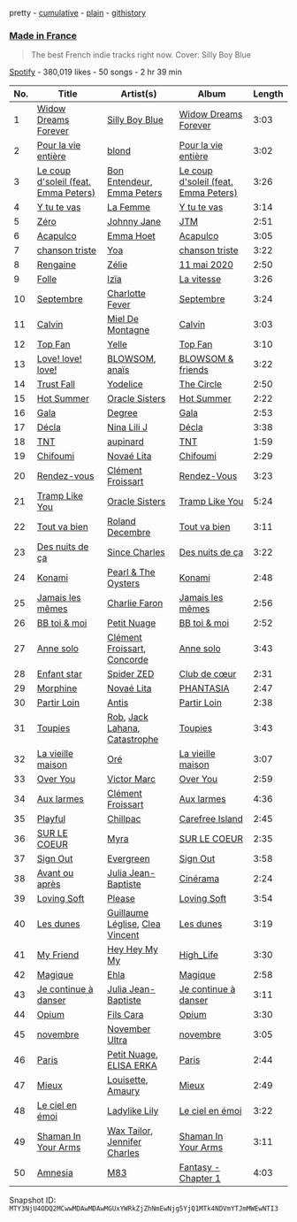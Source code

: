 pretty - [cumulative](/playlists/cumulative/37i9dQZF1DWSrj7tqQ9IOu.md) - [plain](/playlists/plain/37i9dQZF1DWSrj7tqQ9IOu) - [githistory](https://github.githistory.xyz/mackorone/spotify-playlist-archive/blob/main/playlists/plain/37i9dQZF1DWSrj7tqQ9IOu)

### [Made in France](https://open.spotify.com/playlist/37i9dQZF1DWSrj7tqQ9IOu)

> The best French indie tracks right now\. Cover: Silly Boy Blue

[Spotify](https://open.spotify.com/user/spotify) - 380,019 likes - 50 songs - 2 hr 39 min

| No. | Title | Artist(s) | Album | Length |
|---|---|---|---|---|
| 1 | [Widow Dreams Forever](https://open.spotify.com/track/0lo0uTr01YwLsquOAuwUEA) | [Silly Boy Blue](https://open.spotify.com/artist/4m9uyzV105Mtdiz7mEco9J) | [Widow Dreams Forever](https://open.spotify.com/album/0bknUVrYD2YRTbmCzF7r2L) | 3:03 |
| 2 | [Pour la vie entière](https://open.spotify.com/track/2vMq9s42ULbH9v3CdNABI3) | [blond](https://open.spotify.com/artist/6bAfbEF8yCMBTtXEBFLh2x) | [Pour la vie entière](https://open.spotify.com/album/1zB0u5tMdZF5RkAXZvr6yb) | 3:02 |
| 3 | [Le coup d'soleil \(feat\. Emma Peters\)](https://open.spotify.com/track/1J8BB10crN7uZc42kZiALR) | [Bon Entendeur](https://open.spotify.com/artist/2lwjwKfYZCuPEJOo8t32CD), [Emma Peters](https://open.spotify.com/artist/6lY6kOVMG0mR07JTzU33o5) | [Le coup d'soleil \(feat\. Emma Peters\)](https://open.spotify.com/album/0O9qHe6RGZ2mc6tRfZfI33) | 3:26 |
| 4 | [Y tu te vas](https://open.spotify.com/track/5BkbrF1KA0Y6Y0B5M1N57v) | [La Femme](https://open.spotify.com/artist/5VTWoYYizcOY3uIKnxeCGI) | [Y tu te vas](https://open.spotify.com/album/7omUCnWLUozEhrsODlxM0b) | 3:14 |
| 5 | [Zéro](https://open.spotify.com/track/2p3WQbRO3rEhugBATJDZKU) | [Johnny Jane](https://open.spotify.com/artist/5ZtagJrNULymltW3pEbfhr) | [JTM](https://open.spotify.com/album/0S1kVPGRBW6jGggQ5HlG0O) | 2:51 |
| 6 | [Acapulco](https://open.spotify.com/track/2zx4cyrEkfZHIwJcYEHyDB) | [Emma Hoet](https://open.spotify.com/artist/2XPd4InVAVACQRNm6DLIz9) | [Acapulco](https://open.spotify.com/album/12jNNrFsrsFhBVKFkdvDBI) | 3:05 |
| 7 | [chanson triste](https://open.spotify.com/track/5WFiYXOtO5u45X5mLv6ckW) | [Yoa](https://open.spotify.com/artist/7d1ctWXfrUvAe804Zld3Gy) | [chanson triste](https://open.spotify.com/album/1QurzPgalUkcteDy3b6DUm) | 3:22 |
| 8 | [Rengaine](https://open.spotify.com/track/11oSV1uWeXCF4jSzwpZffA) | [Zélie](https://open.spotify.com/artist/0TGeOStDbxqVi8UJdBQsEx) | [11 mai 2020](https://open.spotify.com/album/0BoigvsL13ZlJ54rbTryoq) | 2:50 |
| 9 | [Folle](https://open.spotify.com/track/4u0dpuvdgKBBGljlKYRkf2) | [Izïa](https://open.spotify.com/artist/6T08mUIMB32dtqq5ryxQZ3) | [La vitesse](https://open.spotify.com/album/6fTd6zoldO0tq7EM5d82RF) | 3:26 |
| 10 | [Septembre](https://open.spotify.com/track/5doB18k5d74YdrF74Dybvf) | [Charlotte Fever](https://open.spotify.com/artist/3j2UtVAHwuHZywdk4zU0vX) | [Septembre](https://open.spotify.com/album/03TAOcjBtygRXgMPDAMBy6) | 3:24 |
| 11 | [Calvin](https://open.spotify.com/track/4FZXNjy9tRM2qrwpEs46Wc) | [Miel De Montagne](https://open.spotify.com/artist/2iGwIqfIXRskkGakunO9sf) | [Calvin](https://open.spotify.com/album/7lN3wA0cM16Sdg1qdF86Yn) | 3:03 |
| 12 | [Top Fan](https://open.spotify.com/track/4DHT5FB2rVe1PuJMcgZmg2) | [Yelle](https://open.spotify.com/artist/0WbqAlM1WvfUD6dF7omThd) | [Top Fan](https://open.spotify.com/album/0mbMLXHFzPZsIMJNpChwtX) | 3:10 |
| 13 | [Love! love! love!](https://open.spotify.com/track/0VUrBTBFYX8tkGUbWJ5wkD) | [BLOWSOM](https://open.spotify.com/artist/7GG8nWQhwrbobKgJKTaUjI), [anaïs](https://open.spotify.com/artist/5uT4SmzhWTYv1iia2BFnVQ) | [BLOWSOM & friends](https://open.spotify.com/album/3ixRxq63i9d7drvJJf8UGs) | 3:22 |
| 14 | [Trust Fall](https://open.spotify.com/track/5c7FvMWuOdaa2ZLvj67rsk) | [Yodelice](https://open.spotify.com/artist/167abweXl3demO9x0VMMeJ) | [The Circle](https://open.spotify.com/album/133flpfpzLu7VJ6xGQLvR7) | 2:50 |
| 15 | [Hot Summer](https://open.spotify.com/track/3A8Xv7OLC1IvruefbgEPt2) | [Oracle Sisters](https://open.spotify.com/artist/2S11VlKvbvSKyyb7Wk4YP1) | [Hot Summer](https://open.spotify.com/album/2wTNvieUOzmuDGpAuAVHYh) | 2:22 |
| 16 | [Gala](https://open.spotify.com/track/0PvDUG18CCUqrVTyK2aGkw) | [Degree](https://open.spotify.com/artist/1WsU8n1hX7sjHqGryYXp1w) | [Gala](https://open.spotify.com/album/2etNcKMymdsTiXy1YbtQrd) | 2:53 |
| 17 | [Décla](https://open.spotify.com/track/05LxLrui38KJAD1Ui1yGqN) | [Nina Lili J](https://open.spotify.com/artist/4pFzPeaxtoh7hF3XOXKicA) | [Décla](https://open.spotify.com/album/0EzXEOwPCp4gbdh9WKdzHe) | 3:38 |
| 18 | [TNT](https://open.spotify.com/track/4U6rMXd8plvspnNy7Iihwe) | [aupinard](https://open.spotify.com/artist/33U9I7yBy34UXqKYObItne) | [TNT](https://open.spotify.com/album/4bohO6l0T6xz7mksz4Ix7A) | 1:59 |
| 19 | [Chifoumi](https://open.spotify.com/track/6lKs1pXjZvGQHNky3qD6qz) | [Novaé Lita](https://open.spotify.com/artist/1tZ9lQ62KmVFephCl3hfB6) | [Chifoumi](https://open.spotify.com/album/3Wfi96jmFxSxBdv510bSar) | 2:29 |
| 20 | [Rendez\-vous](https://open.spotify.com/track/154FZo5XA2j8PqpsWeBzOt) | [Clément Froissart](https://open.spotify.com/artist/7b6v5ZQ3Hg7fPFhchvNoTt) | [Rendez\-Vous](https://open.spotify.com/album/3dsqMctn4QRKBgnkOKjQy9) | 3:23 |
| 21 | [Tramp Like You](https://open.spotify.com/track/2wWlrpVleWOYkOqhpkV2EJ) | [Oracle Sisters](https://open.spotify.com/artist/2S11VlKvbvSKyyb7Wk4YP1) | [Tramp Like You](https://open.spotify.com/album/21uaZE9JBRZDNHNouEO8Df) | 5:24 |
| 22 | [Tout va bien](https://open.spotify.com/track/17FECd8IneHV65pCJduuse) | [Roland Decembre](https://open.spotify.com/artist/2UxITzDZ5wN79zzSiJ9KeK) | [Tout va bien](https://open.spotify.com/album/7ce6rlPWieH0zykGdlFRXA) | 3:11 |
| 23 | [Des nuits de ça](https://open.spotify.com/track/4Ns96VeAFjAjtTxYSdSQ2f) | [Since Charles](https://open.spotify.com/artist/7pHGQcurcGNZ2M3018eH8o) | [Des nuits de ça](https://open.spotify.com/album/6l4mLyttDO3ius8bjQN2gy) | 3:22 |
| 24 | [Konami](https://open.spotify.com/track/4CJ4WBeEZZVFulKVS6zmqz) | [Pearl & The Oysters](https://open.spotify.com/artist/7ovvjgqrTeuMxbzIykUqDs) | [Konami](https://open.spotify.com/album/5Jp2HWoJEBkYtNuZXFE1pB) | 2:48 |
| 25 | [Jamais les mêmes](https://open.spotify.com/track/0pTlR1MBae9DSvYTI8falu) | [Charlie Faron](https://open.spotify.com/artist/7bHfn00UcuTafrQLESy8UE) | [Jamais les mêmes](https://open.spotify.com/album/5G49O3DzRaNZ5htXu3XhM9) | 2:56 |
| 26 | [BB toi & moi](https://open.spotify.com/track/1CyELRjfViP1ihdN8i0GKI) | [Petit Nuage](https://open.spotify.com/artist/3Fda0TI4lWfXB9c9R4xLyg) | [BB toi & moi](https://open.spotify.com/album/3kV1bmXtcOSdv8nEyZpuBv) | 2:52 |
| 27 | [Anne solo](https://open.spotify.com/track/70pdLmAbTG5Hxsr8UmJSFs) | [Clément Froissart](https://open.spotify.com/artist/7b6v5ZQ3Hg7fPFhchvNoTt), [Concorde](https://open.spotify.com/artist/5gSzpQeKekCGJTR9hcWwKF) | [Anne solo](https://open.spotify.com/album/1n8G0nLQLfjjzyhU8jqUyD) | 3:43 |
| 28 | [Enfant star](https://open.spotify.com/track/5q33mH9sEEdZJyK51d66tu) | [Spider ZED](https://open.spotify.com/artist/4kAzmAcboZ0F6bCCb4jj8I) | [Club de cœur](https://open.spotify.com/album/2PSSIPFERBItM5RSZ3EZ62) | 2:31 |
| 29 | [Morphine](https://open.spotify.com/track/0g8woFgSUJHgJ3tuKxMezr) | [Novaé Lita](https://open.spotify.com/artist/1tZ9lQ62KmVFephCl3hfB6) | [PHANTASIA](https://open.spotify.com/album/2EVQB27DWqa2tnMhM16zPg) | 2:47 |
| 30 | [Partir Loin](https://open.spotify.com/track/2604QmkjAd8peUvW2pq6DX) | [Antis](https://open.spotify.com/artist/2juj6BRMaPQO20Q41odCcu) | [Partir Loin](https://open.spotify.com/album/3dHRiGcQVDaxWgsTHKWRIq) | 2:38 |
| 31 | [Toupies](https://open.spotify.com/track/2OjATTlZrAxGtQVQjec1Kj) | [Rob](https://open.spotify.com/artist/08MbVpIfR68DibfHcDYaUe), [Jack Lahana](https://open.spotify.com/artist/1hN9BKDXYUmkZa9B1gOn69), [Catastrophe](https://open.spotify.com/artist/6bcVuNO2JKqacO1ITmA6jK) | [Toupies](https://open.spotify.com/album/6VNFDjMAcI947JJhzeEFEg) | 3:43 |
| 32 | [La vieille maison](https://open.spotify.com/track/2VeWiX4VpEh5FlSqAI8ZxH) | [Oré](https://open.spotify.com/artist/0VX9r6wU2vWrUg3EnKZVj4) | [La vieille maison](https://open.spotify.com/album/7zROrFoCzMu9OVTEEFVAia) | 3:07 |
| 33 | [Over You](https://open.spotify.com/track/5as4AqOmSQQpEgEabsrtHx) | [Victor Marc](https://open.spotify.com/artist/7tiOyhvxRgmYnPfxYgm0kX) | [Over You](https://open.spotify.com/album/0qto01Qa3E18mIUJIqtk0s) | 2:59 |
| 34 | [Aux larmes](https://open.spotify.com/track/3zOw6BCIkalIfA8pS9bYTX) | [Clément Froissart](https://open.spotify.com/artist/7b6v5ZQ3Hg7fPFhchvNoTt) | [Aux larmes](https://open.spotify.com/album/0aBMvGMa1RpW4CuSI0lD9E) | 4:36 |
| 35 | [Playful](https://open.spotify.com/track/1xyFVADjQ6HQHnrIy9oXyu) | [Chillpac](https://open.spotify.com/artist/3k8dN7ttBtz3ce20RS6BQl) | [Carefree Island](https://open.spotify.com/album/2AOSUb0aCVL7jmhyCfha64) | 2:45 |
| 36 | [SUR LE COEUR](https://open.spotify.com/track/1dBsbSQlzdEAbSehMB6bD9) | [Myra](https://open.spotify.com/artist/0CREEnqrPXZUTyHKATsUWE) | [SUR LE COEUR](https://open.spotify.com/album/55x88wSRtzOdANenONxpHI) | 2:35 |
| 37 | [Sign Out](https://open.spotify.com/track/7xR9nZWkuINxV2jcbCplu9) | [Evergreen](https://open.spotify.com/artist/2rdtngq3t4zQwluqyGfZuS) | [Sign Out](https://open.spotify.com/album/6zk2wMyaFUHRkoxRNDL1Ds) | 3:58 |
| 38 | [Avant ou après](https://open.spotify.com/track/6hA8rl7PJa05qrYwGP2gsd) | [Julia Jean\-Baptiste](https://open.spotify.com/artist/6YJvTbBj1vgz35rqWrhv81) | [Cinérama](https://open.spotify.com/album/5P2ENyl9oYsqKXVdyhJkcc) | 2:24 |
| 39 | [Loving Soft](https://open.spotify.com/track/59ZKmw2qa1w0IWcYZxk25s) | [Please](https://open.spotify.com/artist/07xx8lFWESVjZnqCpm43ku) | [Loving Soft](https://open.spotify.com/album/6cS7DGBdv2IRcTOF4Ed7e3) | 3:54 |
| 40 | [Les dunes](https://open.spotify.com/track/0KfUzk5nfp8wJAhtH9sA5I) | [Guillaume Léglise](https://open.spotify.com/artist/6Pty0ZgKMmvtZseNN44rcv), [Clea Vincent](https://open.spotify.com/artist/6eforqOxk5mRrgprF7XtYu) | [Les dunes](https://open.spotify.com/album/2cWD7tbgBU1YvGAncawLDQ) | 3:19 |
| 41 | [My Friend](https://open.spotify.com/track/3giUzhSFQSqgPW1As0qFDr) | [Hey Hey My My](https://open.spotify.com/artist/2AhnqOVxwIWLm6fj6dWswl) | [High\_Life](https://open.spotify.com/album/36E8xRYRmVz8lOmexLq7aM) | 3:30 |
| 42 | [Magique](https://open.spotify.com/track/27VZiMwOY5RrMT22shw1XY) | [Ehla](https://open.spotify.com/artist/5KXt8UHaa6JBSYltw052Cp) | [Magique](https://open.spotify.com/album/1QovWMxy4xIatjjkvvqD1W) | 2:58 |
| 43 | [Je continue à danser](https://open.spotify.com/track/6kotvODHgeUcffIZGRwkqe) | [Julia Jean\-Baptiste](https://open.spotify.com/artist/6YJvTbBj1vgz35rqWrhv81) | [Je continue à danser](https://open.spotify.com/album/4gfmldrRM32UOyG4FZ9Kbr) | 3:11 |
| 44 | [Opium](https://open.spotify.com/track/4MVFjwTBLwKVnhkcOZm5gE) | [Fils Cara](https://open.spotify.com/artist/42SznvyZNQon11BUfdPadN) | [Opium](https://open.spotify.com/album/4gqjFmBaXS2eThOUsUZfbD) | 3:30 |
| 45 | [novembre](https://open.spotify.com/track/30icGaTYAoxKjczSHfoSG2) | [November Ultra](https://open.spotify.com/artist/0naOCLau0NmL1kdFlbZAfr) | [novembre](https://open.spotify.com/album/66VkskaQjFwIhORK51Ke6S) | 3:05 |
| 46 | [Paris](https://open.spotify.com/track/1NqHsocjKaEmyjKhXJbIk8) | [Petit Nuage](https://open.spotify.com/artist/3Fda0TI4lWfXB9c9R4xLyg), [ELISA ERKA](https://open.spotify.com/artist/1EkqwqtzsjxMYJZH73RFVM) | [Paris](https://open.spotify.com/album/0hzxwjmrSYnUIhaQElBQMj) | 2:44 |
| 47 | [Mieux](https://open.spotify.com/track/3Oo0XpUDdm8HNH6YMhkdYa) | [Louisette](https://open.spotify.com/artist/3X0yWI2mffotaoZ6rvbFVT), [Amaury](https://open.spotify.com/artist/0C0OTAymY2bmqgYZ0WZCJI) | [Mieux](https://open.spotify.com/album/4j4tzpvu8Ouc5uKfFH3y4N) | 2:49 |
| 48 | [Le ciel en émoi](https://open.spotify.com/track/0AlYYfbyDem5tffuPINkiP) | [Ladylike Lily](https://open.spotify.com/artist/4c9EbrVVm6nlAgkZbtpoTg) | [Le ciel en émoi](https://open.spotify.com/album/047iuW5sevmlbrzXhEta3C) | 3:22 |
| 49 | [Shaman In Your Arms](https://open.spotify.com/track/1ohOevUgHkTEAa8ZUTP0HT) | [Wax Tailor](https://open.spotify.com/artist/3qwxSif06Qwzykdln8ZGfG), [Jennifer Charles](https://open.spotify.com/artist/33Y0z7Kdhmj2OInuJHwsDQ) | [Shaman In Your Arms](https://open.spotify.com/album/4UAekpP9bkuag1LJNHphme) | 3:11 |
| 50 | [Amnesia](https://open.spotify.com/track/3kUAdSRSrERn2yDfm8J9kU) | [M83](https://open.spotify.com/artist/63MQldklfxkjYDoUE4Tppz) | [Fantasy \- Chapter 1](https://open.spotify.com/album/5iTMzvGDxXbZO5hlaqkpqz) | 4:03 |

Snapshot ID: `MTY3NjU4ODQ2MCwwMDAwMDAwMGUxYWRkZjZhNmEwNjg5YjQ1MTk4NDVmYTJmMWEwNTI3`
